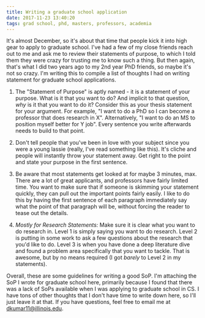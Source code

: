 ```yaml
---
title: Writing a graduate school application
date: 2017-11-23 13:40:20
tags: grad school, phd, masters, professors, academia
---
```


It's almost December, so it's about that time that people kick
it into high gear to apply to graduate school. I've had a few of my 
close friends reach out to me and ask me to review their statements of
purpose, to which I told them they were crazy for trusting me to know 
such a thing. But then again, that's what I did two years ago to my 
2nd year PhD friends, so maybe it's not so crazy. I'm writing this to 
compile a list of thoughts I had on writing statement for graduate school
applications.

1. The "Statement of Purpose" is aptly named - it is a statement of 
your purpose. What is it that you want to do? And implicit to 
that question, _why_ is it that you want to do it? Consider this 
as your thesis statement for your argument. For example, "I want to do a PhD
so I can become a professor that does research in X". Alternatively, 
"I want to do an MS to position myself better for Y job". Every sentence
you write afterwards needs to build to that point.

2. Don't tell people that you've been in love with your subject since you were
a young lassie (really, I've read something like this). It's cliche and 
people will instantly throw your statement away. Get right to the point
and state your purpose in the first sentence.

3. Be aware that most statements get looked at for maybe 3 minutes, max. 
There are a lot of great applicants, and professors have fairly limited 
time. You want to make sure that if someone is skimming your statement 
quickly, they can pull out the important points fairly easily. I like 
to do this by having the first sentence of each paragraph immediately say
what the point of that paragraph will be, without forcing the reader to tease
out the details.

4. *Mostly for Research Statements:* Make sure it is clear what you want to 
do research in. Level 1 is simply saying you want to do research. Level 2 is
putting in some work to ask a few questions about the research that you'd like to
do. Level 3 is when you have done a deep literature dive and found a problem 
area specifically that you want to tackle. That is awesome, but by no means required
(I got _barely_ to Level 2 in my statements). 

Overall, these are some guidelines for writing a good SoP. I'm attaching the SoP I 
wrote for graduate school here, primarily because I found that there was a lack of 
SoPs available when I was applying to graduate school in CS. I have tons of other
thoughts that I don't have time to write down here, so I'll just leave it at that.
If you have questions, feel free to email me at dkumar11@illinois.edu. 
